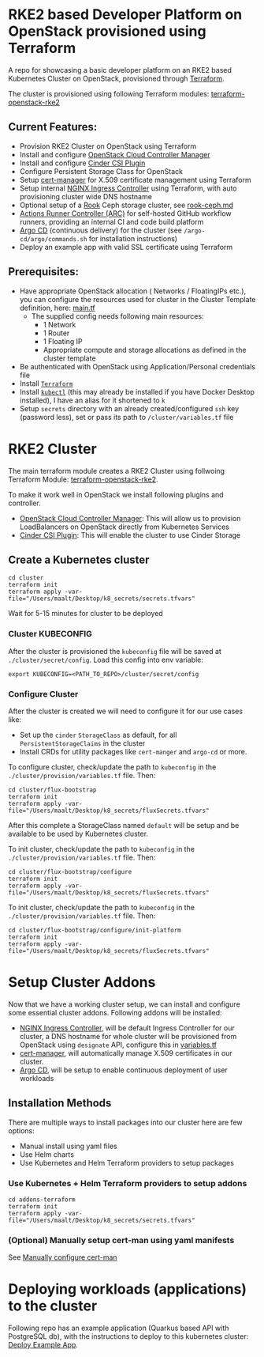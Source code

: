 # RKE2 based Developer Platform on OpenStack provisioned using Terraform

A repo for showcasing a basic developer platform on an RKE2 based Kubernetes Cluster on OpenStack, provisioned through [Terraform](https://www.terraform.io/).

The cluster is provisioned using following Terraform modules:
[terraform-openstack-rke2](https://github.com/remche/terraform-openstack-rke2)

## Current Features:
* Provision RKE2 Cluster on OpenStack using Terraform
* Install and configure [OpenStack Cloud Controller Manager](https://github.com/kubernetes/cloud-provider-openstack)
* Install and configure [Cinder CSI Plugin](https://github.com/kubernetes/cloud-provider-openstack/blob/master/docs/cinder-csi-plugin/using-cinder-csi-plugin.md)
* Configure Persistent Storage Class for OpenStack
* Setup [cert-manager](https://cert-manager.io/) for X.509 certificate management using Terraform
* Setup internal [NGINX Ingress Controller](https://docs.nginx.com/nginx-ingress-controller/) using Terraform, with auto provisioning cluster wide DNS hostname
* Optional setup of a [Rook](https://rook.io/) Ceph storage cluster, see [rook-ceph.md](rook-ceph/rook-ceph.md)
* [Actions Runner Controller (ARC)](https://github.com/actions-runner-controller/actions-runner-controller) for self-hosted GitHub workflow runners, providing an internal CI and code build platform
* [Argo CD](https://argo-cd.readthedocs.io/en/stable/) (continuous delivery) for the cluster (see `/argo-cd/argo/commands.sh` for installation instructions)
* Deploy an example app with valid SSL certificate using Terraform

## Prerequisites:
* Have appropriate OpenStack allocation ( Networks / FloatingIPs etc.), you can configure the resources used for cluster in the Cluster Template definition, here: [main.tf](./cluster/main.tf)
  * The supplied config needs following main resources:
    * 1 Network
    * 1 Router
    * 1 Floating IP
    * Appropriate compute and storage allocations as defined in the cluster template
* Be authenticated with OpenStack using Application/Personal credentials file
* Install [`Terraform`](https://www.terraform.io/)
* Install [`kubectl`](https://kubernetes.io/docs/tasks/tools/) (this may already be installed if you have Docker Desktop installed), I have an alias for it shortened to `k`
* Setup `secrets` directory with an already created/configured `ssh` key (password less), set or pass its path to `/cluster/variables.tf` file

# RKE2 Cluster

The main terraform module creates a RKE2 Cluster using follwoing Terraform Module: [terraform-openstack-rke2](https://github.com/remche/terraform-openstack-rke2).

To make it work well in OpenStack we install following plugins and controller.

* [OpenStack Cloud Controller Manager](https://github.com/kubernetes/cloud-provider-openstack): This will allow us to provision LoadBalancers on OpenStack directly from Kubernetes Services
* [Cinder CSI Plugin](https://github.com/kubernetes/cloud-provider-openstack/blob/master/docs/cinder-csi-plugin/using-cinder-csi-plugin.md): This will enable the cluster to use Cinder Storage 
## Create a Kubernetes cluster
```shell
cd cluster
terraform init
terraform apply -var-file="/Users/maalt/Desktop/k8_secrets/secrets.tfvars"
```
Wait for 5-15 minutes for cluster to be deployed

### Cluster KUBECONFIG

After the cluster is provisioned the `kubeconfig` file will be saved at `./cluster/secret/config`. Load this config into env variable:
```shell
export KUBECONFIG=<PATH_TO_REPO>/cluster/secret/config
```

### Configure Cluster

After the cluster is created we will need to configure it for our use cases like:

* Set up the `cinder` `StorageClass` as default, for all `PersistentStorageClaims` in the cluster
* Install CRDs for utility packages like `cert-manger` and `argo-cd` or more.

To configure cluster, check/update the path to `kubeconfig` in the `./cluster/provision/variables.tf` file. Then:
```shell
cd cluster/flux-bootstrap
terraform init
terraform apply -var-file="/Users/maalt/Desktop/k8_secrets/fluxSecrets.tfvars" 
```
After this complete a StorageClass named `default` will be setup and be available to be used by Kubernetes cluster.



To init cluster, check/update the path to `kubeconfig` in the `./cluster/provision/variables.tf` file. Then:
```shell
cd cluster/flux-bootstrap/configure
terraform init
terraform apply -var-file="/Users/maalt/Desktop/k8_secrets/fluxSecrets.tfvars" 
```


To init cluster, check/update the path to `kubeconfig` in the `./cluster/provision/variables.tf` file. Then:
```shell
cd cluster/flux-bootstrap/configure/init-platform
terraform init
terraform apply -var-file="/Users/maalt/Desktop/k8_secrets/fluxSecrets.tfvars" 
```



# Setup Cluster Addons
Now that we have a working cluster setup, we can install and configure some essential cluster addons. Following addons will be installed:
* [NGINX Ingress Controller](https://docs.nginx.com/nginx-ingress-controller/), will be default Ingress Controller for our cluster, a DNS hostname for whole cluster will be provisioned from OpenStack using `designate` API, configure this in [variables.tf](addons-terraform/variables.tf)
* [cert-manager](https://cert-manager.io/docs/), will automatically manage X.509 certificates in our cluster.
* [Argo CD](https://argo-cd.readthedocs.io/en/stable/), will be setup to enable continuous deployment of user workloads

## Installation Methods
There are multiple ways to install packages into our cluster here are few options:
* Manual install using yaml files
* Use Helm charts
* Use Kubernetes and Helm Terraform providers to setup packages


### Use Kubernetes + Helm Terraform providers to setup addons

```shell
cd addons-terraform
terraform init
terraform apply -var-file="/Users/maalt/Desktop/k8_secrets/secrets.tfvars"
```

### (Optional) Manually setup cert-man using yaml manifests
See [Manually configure cert-man](./scratch/cert-manager-manual/Manual-cert-manager.md)


# Deploying workloads (applications) to the cluster
Following repo has an example application (Quarkus based API with PostgreSQL db), with the instructions to deploy to this kubernetes cluster: [Deploy Example App](https://github.com/mumeraltaf/quarkus-startmeup#deploy-application-on-remote-kubernetes-cluster).
